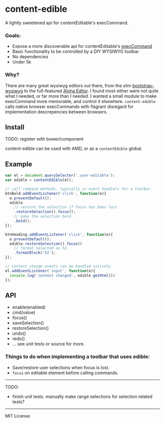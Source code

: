 content-edible
==============

A lightly sweetened api for contentEditable's execCommand.


### Goals:

- Expose a more discoverable api for contentEditable's [execCommand](https://developer.mozilla.org/en-US/docs/Rich-Text_Editing_in_Mozilla)
- Basic functionality to be controlled by a DIY WYSIWYG toolbar
- No dependencies
- Under 5k

### Why?

There are many great wysiwyg editors out there, from the slim [bootstrap-wysiwyg](http://mindmup.github.io/bootstrap-wysiwyg/) to the full-featured [Aloha Editor](http://www.aloha-editor.org/). I found most either were not quite what I needed, or far more than I needed. I wanted a small module to make execCommand more memorable, and control it elsewhere.
`content-edible` calls native browser execCommands with flagrant disregard for implementation descrepencies between browsers.

## Install

TODO: register with bower/component

content-edible can be used with AMD, or as a `contentEdible` global.

## Example

```javascript
var el = document.querySelector('.user-editable');
var edible = contentEdible(el);

// call command methods, typically in event handlers for a toolbar.
btnBold.addEventListener('click', function(e){
  e.preventDefault();
  edible
    // restore the selection if focus has been lost
    .restoreSelection().focus();
    // make the selection bold.
    .bold();
});

btnHeading.addEventListener('click', function(e){
  e.preventDefault();
  edible.restoreSelection().focus()
    // format selected as h2.
    .formatBlock('h2');
});

// content change events can be handled natively
el.addEventListener('input', function(e){
  console.log('content changed', edible.getHtml())
});

```

## API

- enable(enabled)
- cmd(value)
- focus()
- saveSelection()
- restoreSelection()
- undo()
- redo()
- ... see unit tests or source for more.

### Things to do when implementing a toolbar that uses edible:

- Save/restore user selections when focus is lost.
- `focus` on editable element before calling commands.

---------------------
TODO:

- finish unit tests. manually make range selections for selection related tests?


---------------------

MIT License
